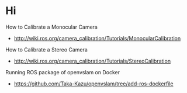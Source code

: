 # Hi

How to Calibrate a Monocular Camera

- <http://wiki.ros.org/camera_calibration/Tutorials/MonocularCalibration>

How to Calibrate a Stereo Camera

- <http://wiki.ros.org/camera_calibration/Tutorials/StereoCalibration>

 Running ROS package of openvslam on Docker

- <https://github.com/Taka-Kazu/openvslam/tree/add-ros-dockerfile>
